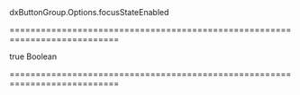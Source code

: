 <!--id-->dxButtonGroup.Options.focusStateEnabled<!--/id-->
===========================================================================
<!--default-->true<!--/default-->
<!--type-->Boolean<!--/type-->
===========================================================================

